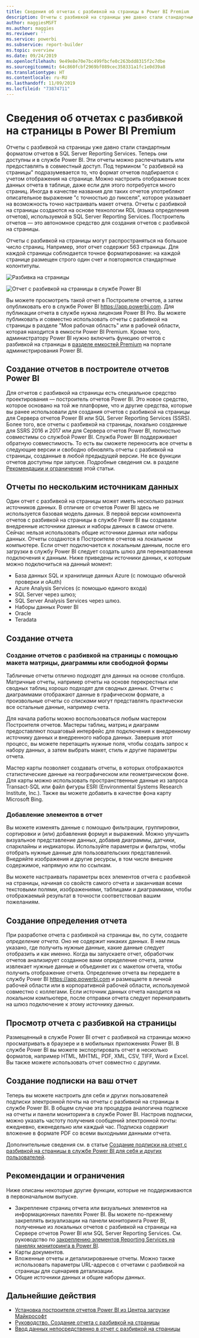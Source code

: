 ```yaml
---
title: Сведения об отчетах с разбивкой на страницы в Power BI Premium
description: Отчеты с разбивкой на страницы уже давно стали стандартным форматом отчетов в SQL Server Reporting Services. Теперь они доступны и в службе Power BI. Эти отчеты можно распечатывать или предоставлять в совместный доступ. Вы можете полностью управлять макетом такого отчета. Например, можно настроить отображение всех данных отчета в таблице, даже если для этого потребуется много страниц.
author: maggiesMSFT
ms.author: maggies
ms.reviewer: ''
ms.service: powerbi
ms.subservice: report-builder
ms.topic: overview
ms.date: 09/24/2019
ms.openlocfilehash: 9e49e8e70e7bc499fbcfe0c263bdd8315f2c7dbe
ms.sourcegitcommit: 64c860fcbf2969bf089cec358331a1fc1e0d39a8
ms.translationtype: HT
ms.contentlocale: ru-RU
ms.lasthandoff: 11/09/2019
ms.locfileid: "73874711"
---
```

# <a name="what-are-paginated-reports-in-power-bi-premium"></a>Сведения об отчетах с разбивкой на страницы в Power BI Premium

Отчеты с разбивкой на страницы уже давно стали стандартным форматом отчетов в SQL Server Reporting Services. Теперь они доступны и в службе Power BI. Эти отчеты можно распечатывать или предоставлять в совместный доступ. Под термином "с разбивкой на страницы" подразумевается то, что формат отчетов подбирается с учетом отображения на странице. Можно настроить отображение всех данных отчета в таблице, даже если для этого потребуется много страниц. Иногда в качестве названия для таких отчетов употребляют описательное выражение "с точностью до пикселя", которое указывает на возможность точно настраивать макет отчета. Отчеты с разбивкой на страницы создаются на основе технологии RDL (языка определения отчетов), используемой в SQL Server Reporting Services. Построитель отчетов — это автономное средство для создания отчетов с разбивкой на страницы. 

Отчеты с разбивкой на страницы могут распространяться на большое число страниц. Например, этот отчет содержит 563 страницы. Для каждой страницы соблюдается точное форматирование: на каждой странице размещен строго один счет и повторяются стандартные колонтитулы.

![Разбивка на страницы](media/paginated-reports-report-builder-power-bi/power-bi-paginated-wwi-report-page.png)

![Отчет с разбивкой на страницы в службе Power BI](media/report-builder-power-bi/report-builder-get-started-paginated-report.png)

Вы можете просмотреть такой отчет в Построителе отчетов, а затем опубликовать его в службе Power BI https://app.powerbi.com. Для публикации отчета в службе нужна лицензия Power BI Pro. Вы можете публиковать и совместно использовать отчеты с разбивкой на страницы в разделе "Моя рабочая область" или в рабочей области, которая находится в емкости Power BI Premium. Кроме того, администратору Power BI нужно включить функцию отчетов с разбивкой на страницы в [разделе емкостей Premium](service-admin-premium-workloads.md#paginated-reports) на портале администрирования Power BI. 

## <a name="create-reports-in-power-bi-report-builder"></a>Создание отчетов в построителе отчетов Power BI

Для отчетов с разбивкой на страницы есть специальное средство проектирования — построитель отчетов Power BI. Это новое средство, которое основано на той же платформе, что и другие средства, которые вы ранее использовали для создания отчетов с разбивкой на страницы для Сервера отчетов Power BI или SQL Server Reporting Services (SSRS). Более того, все отчеты с разбивкой на страницы, локально созданные для SSRS 2016 и 2017 или для Сервера отчетов Power BI, полностью совместимы со службой Power BI. Служба Power BI поддерживает обратную совместимость. То есть вы сможете переносить все отчеты в следующие версии и свободно обновлять отчеты с разбивкой на страницы, созданные в любой предыдущей версии. Не все функции отчетов доступны при запуске. Подробные сведения см. в разделе [Рекомендации и ограничения](#limitations-and-considerations) этой статьи.
     
## <a name="report-from-a-variety-of-data-sources"></a>Отчеты по нескольким источникам данных

Один отчет с разбивкой на страницы может иметь несколько разных источников данных. В отличие от отчетов Power BI здесь не используется базовая модель данных. В первой версии компонента отчетов с разбивкой на страницы в службе Power BI вы создавали внедренные источники данных и наборы данных в самом отчете. Сейчас нельзя использовать общие источники данных или наборы данных. Отчеты создаются в Построителе отчетов на локальном компьютере. Если отчет подключается к локальным данным, после его загрузки в службу Power BI следует создать шлюз для перенаправления подключения к данным. Ниже приведены источники данных, к которым можно подключиться на данный момент:

- База данных SQL и хранилище данных Azure (с помощью обычной проверки и oAuth)
- Azure Analysis Services (с помощью единого входа)
- SQL Server через шлюз;
- SQL Server Analysis Services через шлюз.
- Наборы данных Power BI
- Oracle
- Teradata

## <a name="design-your-report"></a>Создание отчета  

### <a name="create-paginated-reports-with-matrix-chart-and-free-form-layouts"></a>Создание отчетов с разбивкой на страницы с помощью макета матрицы, диаграммы или свободной формы

Табличные отчеты отлично подходят для данных на основе столбцов. Матричные отчеты, например отчеты на основе перекрестных или сводных таблиц хорошо подходят для сводных данных. Отчеты с диаграммами отображают данные в графическом формате, а произвольные отчеты со *списками* могут представлять практически все остальные данные, например счета. 
  
Для начала работы можно воспользоваться любым мастером Построителя отчетов. Мастеры таблиц, матриц и диаграмм предоставляют пошаговый интерфейс для подключения к внедренному источнику данных и внедренного набора данных. Завершив этот процесс, вы можете перетащить нужные поля, чтобы создать запрос к набору данных, а затем выбрать макет, стиль и другие параметры отчета.  
  
Мастер карты позволяет создавать отчеты, в которых отображаются статистические данные на географическом или геометрическом фоне. Для карты можно использовать пространственные данные из запроса Transact-SQL или файл фигуры ESRI (Environmental Systems Research Institute, Inc.). Также вы можете добавить в качестве фона карту Microsoft Bing.  

### <a name="add-more-to-your-report"></a>Добавление элементов в отчет

Вы можете изменять данные с помощью фильтрации, группировки, сортировки и (или) добавления формул и выражений. Можно улучшить визуальное представление данных, добавив диаграммы, датчики, спарклайны и индикаторы.  Используйте параметры и фильтры, чтобы отобрать нужные данные для пользовательских представлений. Внедряйте изображения и другие ресурсы, в том числе внешнее содержимое, напрямую или по ссылкам.  

Вы можете настраивать параметры всех элементов отчета с разбивкой на страницы, начиная со свойств самого отчета и заканчивая всеми текстовыми полями, изображениями, таблицами и диаграммами, чтобы отображаемый результат в точности соответствовал вашим пожеланиям.

## <a name="creating-a-report-definition"></a>Создание определения отчета

При разработке отчета с разбивкой на страницы вы, по сути, создаете *определение отчета*. Оно не содержит никаких данных. В нем лишь указано, где получить нужные данные, какие данные следует отобразить и как именно. Когда вы запускаете отчет, обработчик отчетов анализирует созданное вами определение отчета, затем извлекает нужные данные и объединяет их с макетом отчета, чтобы получить отображение отчета. Определение отчета вы передаете в службу Power BI https://app.powerbi.com и размещаете в личной рабочей области или в корпоративной рабочей области, используемой совместно с коллегами. Если источник данных отчета находится на локальном компьютере, после отправки отчета следует перенаправить на шлюз подключение к этому источнику данных. 

## <a name="view-your-paginated-report"></a>Просмотр отчета с разбивкой на страницы
Размещенный в службе Power BI отчет с разбивкой на страницы можно просматривать в браузере и в мобильных приложениях Power BI. В службе Power BI вы можете экспортировать отчет в несколько форматов, например HTML, MHTML, PDF, XML, CSV, TIFF, Word и Excel. Вы также можете использовать отчет совместно с другими.  

## <a name="create-a-subscription-to-your-report"></a>Создание подписки на ваш отчет

Теперь вы можете настроить для себя и других пользователей подписки электронной почты на отчеты с разбивкой на страницы в службе Power BI. В общем случае эта процедура аналогична подписке на отчеты и панели мониторинга в службе Power BI. Настроив подписки, можно указать частоту получения сообщений электронной почты: ежедневно, еженедельно или каждый час. Подписка содержит вложение в формате PDF со всеми выходными данными отчета.

Дополнительные сведения см. в статье [Создание подписки на отчет с разбивкой на страницы в службе Power BI для себя и других пользователей](paginated-reports-subscriptions.md). 

## <a name="limitations-and-considerations"></a>Рекомендации и ограничения

Ниже описаны некоторые другие функции, которые не поддерживаются в первоначальном выпуске.

- Закрепление страниц отчета или визуальных элементов на информационных панелях Power BI. Вы можете по-прежнему закреплять визуализации на панели мониторинга Power BI, полученные из локальных отчетов с разбивкой на страницы на Сервере отчетов Power BI или SQL Server Reporting Services. См. руководство по [закреплению элементов Reporting Services на панелях мониторинга в Power BI](https://docs.microsoft.com/sql/reporting-services/pin-reporting-services-items-to-power-bi-dashboards).
- Карты документов.
- Вложенные отчеты и детализированные отчеты.  Можно также использовать параметры URL-адресов с отчетами с разбивкой на страницы для сценариев детализации.
- Общие источники данных и общие наборы данных.

 
## <a name="next-steps"></a>Дальнейшие действия

- [Установка построителя отчетов Power BI из Центра загрузки Майкрософт](https://go.microsoft.com/fwlink/?linkid=2086513)
- [Руководство. Создание отчета с разбивкой на страницы](paginated-reports-quickstart-aw.md)
- [Ввод данных непосредственно в отчет с разбивкой на страницы](paginated-reports-enter-data.md)

  


